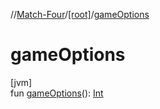 //[Match-Four](../../index.md)/[[root]](index.md)/[gameOptions](game-options.md)

# gameOptions

[jvm]\
fun [gameOptions](game-options.md)(): [Int](https://kotlinlang.org/api/latest/jvm/stdlib/kotlin/-int/index.html)
